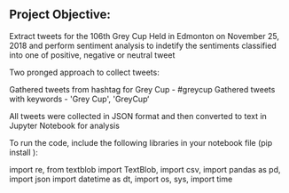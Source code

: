 Project Objective:
------------------

Extract tweets for the 106th Grey Cup Held in Edmonton on November 25, 2018 and perform sentiment analysis 
to indetify the sentiments classified into one of positive, negative or neutral tweet

Two pronged approach to collect tweets:

Gathered tweets from  hashtag for Grey Cup - #greycup
Gathered tweets with keywords - 'Grey Cup', 'GreyCup‘

All tweets were collected in JSON format and then converted to text in Jupyter Notebook for analysis

To run the code, include the following libraries in your notebook file (pip install <libarary name>):

import re, from textblob import TextBlob, import csv, import pandas as pd, import json
import datetime as dt, import os, sys, import time

